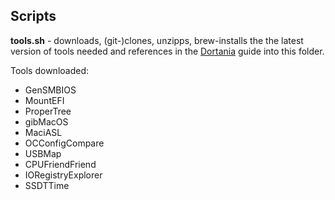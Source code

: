 
## Scripts

**tools.sh** - downloads, (git-)clones, unzipps, brew-installs the the latest version of tools needed and references in the [Dortania](https://github.com/dortania) guide into this folder.

Tools downloaded:
* GenSMBIOS
* MountEFI
* ProperTree
* gibMacOS
* MaciASL
* OCConfigCompare
* USBMap
* CPUFriendFriend
* IORegistryExplorer
* SSDTTime
